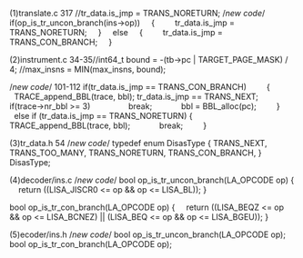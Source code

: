 (1)translate.c
317 //tr_data.is_jmp = TRANS_NORETURN;
/*new code*/
if(op_is_tr_uncon_branch(ins->op))
    {
        tr_data.is_jmp = TRANS_NORETURN;
    }
    else
    {
        tr_data.is_jmp = TRANS_CON_BRANCH;
    }

(2)instrument.c
34-35//int64_t bound = -(tb->pc | TARGET_PAGE_MASK) / 4;
//max_insns = MIN(max_insns, bound);

/*new code*/
101-112
if(tr_data.is_jmp == TRANS_CON_BRANCH)
        {
            TRACE_append_BBL(trace, bbl);
            tr_data.is_jmp == TRANS_NEXT;
            if(trace->nr_bbl >= 3)
                break;
            bbl = BBL_alloc(pc);
        }
        else if (tr_data.is_jmp == TRANS_NORETURN) {
            TRACE_append_BBL(trace, bbl);
            break;
        }

(3)tr_data.h
54 /*new code*/
typedef enum DisasType {
    TRANS_NEXT,
    TRANS_TOO_MANY,
    TRANS_NORETURN,
    TRANS_CON_BRANCH,
} DisasType;

(4)decoder/ins.c
/*new code*/
bool op_is_tr_uncon_branch(LA_OPCODE op)
{
    return ((LISA_JISCR0 <= op && op <= LISA_BL));
}

bool op_is_tr_con_branch(LA_OPCODE op)
{
    return ((LISA_BEQZ <= op && op <= LISA_BCNEZ) || (LISA_BEQ <= op && op <= LISA_BGEU));
}

(5)ecoder/ins.h
/*new code*/
bool op_is_tr_uncon_branch(LA_OPCODE op);
bool op_is_tr_con_branch(LA_OPCODE op);